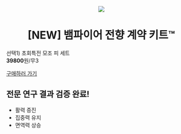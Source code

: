 <p align="center"><img src="https://avatars.githubusercontent.com/u/152943196?v=4" /></p>

<h1 align="center">[NEW] 뱀파이어 전향 계약 키트™</h1>

선택1) 초회특전 모조 피 세트  
**39800**원/무3  

[구매하러 가기](https://instantvampirestartk.it)  

## 전문 연구 결과 검증 완료!
* 활력 증진
* 집중력 유지
* 면역력 상승

